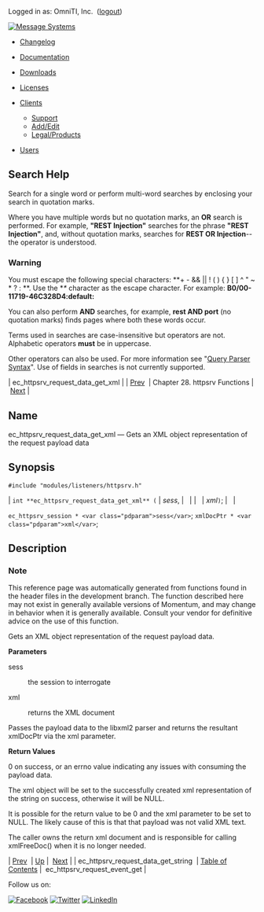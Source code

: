 Logged in as: OmniTI, Inc.  ([logout](https://support.messagesystems.com/logout.php))

[![Message Systems](https://support.messagesystems.com/images/ms-white205.png)](https://support.messagesystems.com/start.php) 

*   [Changelog](https://support.messagesystems.com/start.php?show=changelog)
*   [Documentation](https://support.messagesystems.com/docs/)
*   [Downloads](https://support.messagesystems.com/start.php)

*   [Licenses](https://support.messagesystems.com/license_summary.php)
*   <a href="">Clients</a>
    *   [Support](https://support.messagesystems.com/cs.php)
    *   [Add/Edit](https://support.messagesystems.com/edit_client.php)
    *   [Legal/Products](https://support.messagesystems.com/edit_products.php)
*   [Users](https://support.messagesystems.com/edit_customer.php)

## Search Help

Search for a single word or perform multi-word searches by enclosing your search in quotation marks.

Where you have multiple words but no quotation marks, an **OR** search is performed. For example, **"REST Injection"** searches for the phrase **"REST Injection"**, and, without quotation marks, searches for **REST OR Injection**--the operator is understood.

### Warning

You must escape the following special characters: **+ - && || ! ( ) { } [ ] ^ " ~ * ? : \**. Use the **\** character as the escape character. For example: **B0/00-11719-46C328D4\:default\:**

You can also perform **AND** searches, for example, **rest AND port** (no quotation marks) finds pages where both these words occur.

Terms used in searches are case-insensitive but operators are not. Alphabetic operators **must** be in uppercase.

Other operators can also be used. For more information see "[Query Parser Syntax](https://lucene.apache.org/core/old_versioned_docs/versions/3_0_0/queryparsersyntax.html)". Use of fields in searches is not currently supported.

| ec_httpsrv_request_data_get_xml |
| [Prev](apis.ec_httpsrv_request_data_get_string.php)  | Chapter 28. httpsrv Functions |  [Next](apis.ec_httpsrv_request_event_get.php) |

<a name="apis.ec_httpsrv_request_data_get_xml"></a>
## Name

ec_httpsrv_request_data_get_xml — Gets an XML object representation of the request payload data

## Synopsis

`#include "modules/listeners/httpsrv.h"`

| `int **ec_httpsrv_request_data_get_xml** (` | <var class="pdparam">sess</var>, |   |
|   | <var class="pdparam">xml</var>`)`; |   |

`ec_httpsrv_session * <var class="pdparam">sess</var>`;
`xmlDocPtr * <var class="pdparam">xml</var>`;<a name="idp25349216"></a>
## Description

### Note

This reference page was automatically generated from functions found in the header files in the development branch. The function described here may not exist in generally available versions of Momentum, and may change in behavior when it is generally available. Consult your vendor for definitive advice on the use of this function.

Gets an XML object representation of the request payload data.

**Parameters**

<dl class="variablelist">

<dt>sess</dt>

<dd>

the session to interrogate

</dd>

<dt>xml</dt>

<dd>

returns the XML document

</dd>

</dl>

Passes the payload data to the libxml2 parser and returns the resultant xmlDocPtr via the xml parameter.

**Return Values**

0 on success, or an errno value indicating any issues with consuming the payload data.

The xml object will be set to the successfully created xml representation of the string on success, otherwise it will be NULL.

It is possible for the return value to be 0 and the xml parameter to be set to NULL. The likely cause of this is that that payload was not valid XML text.

The caller owns the return xml document and is responsible for calling xmlFreeDoc() when it is no longer needed.

| [Prev](apis.ec_httpsrv_request_data_get_string.php)  | [Up](httpsrv.php) |  [Next](apis.ec_httpsrv_request_event_get.php) |
| ec_httpsrv_request_data_get_string  | [Table of Contents](index.php) |  ec_httpsrv_request_event_get |

Follow us on:

[![Facebook](https://support.messagesystems.com/images/icon-facebook.png)](http://www.facebook.com/messagesystems) [![Twitter](https://support.messagesystems.com/images/icon-twitter.png)](http://twitter.com/#!/MessageSystems) [![LinkedIn](https://support.messagesystems.com/images/icon-linkedin.png)](http://www.linkedin.com/company/message-systems)